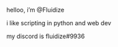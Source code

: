 helloo, i’m @Fluidize

i like scripting in python and web dev

my discord is fluidize#9936

<!---
Fluidize/Fluidize is a ✨ special ✨ repository because its `README.md` (this file) appears on your GitHub profile.
You can click the Preview link to take a look at your changes.
--->
